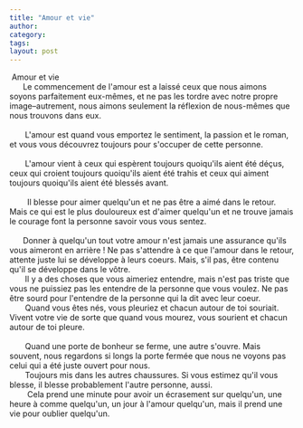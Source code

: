 ```yaml
---
title: "Amour et vie"
author:
category: 
tags: 
layout: post
---
```

<div> Amour et vie </div>

<div>      Le commencement de l'amour est a laissé ceux que nous aimons soyons parfaitement eux-mêmes, et ne pas les tordre avec notre propre image–autrement, nous aimons seulement la réflexion de nous-mêmes que nous trouvons dans eux. </div>

<div>     

<div>       L'amour est quand vous emportez le sentiment, la passion et le roman, et vous vous découvrez toujours pour s'occuper de cette personne. </div>

<div>

<div>        </div>

<div>       L'amour vient à ceux qui espèrent toujours quoiqu'ils aient été déçus, ceux qui croient toujours quoiqu'ils aient été trahis et ceux qui aiment toujours quoiqu'ils aient été blessés avant. </div>

<div>

<div>      </div>

<div>        Il blesse pour aimer quelqu'un et ne pas être a aimé dans le retour. Mais ce qui est le plus douloureux est d'aimer quelqu'un et ne trouve jamais le courage font la personne savoir vous vous sentez. </div>

<div>     </div>

<div>      Donner à quelqu'un tout votre amour n'est jamais une assurance qu'ils vous aimeront en arrière ! Ne pas s'attendre à ce que l'amour dans le retour, attente juste lui se développe à leurs coeurs. Mais, s'il pas, être contenu qu'il se développe dans le vôtre. </div>

<div>       Il y a des choses que vous aimeriez entendre, mais n'est pas triste que vous ne puissiez pas les entendre de la personne que vous voulez. Ne pas être sourd pour l'entendre de la personne qui la dit avec leur coeur. </div>

<div>       Quand vous êtes nés, vous pleuriez et chacun autour de toi souriait. Vivent votre vie de sorte que quand vous mourez, vous sourient et chacun autour de toi pleure.</div>

<div>      </div>

<div>       Quand une porte de bonheur se ferme, une autre s'ouvre. Mais souvent, nous regardons si longs la porte fermée que nous ne voyons pas celui qui a été juste ouvert pour nous. </div>

<div>       Toujours mis dans les autres chaussures. Si vous estimez qu'il vous blesse, il blesse probablement l'autre personne, aussi. </div>

<div>        Cela prend une minute pour avoir un écrasement sur quelqu'un, une heure à comme quelqu'un, un jour à l'amour quelqu'un, mais il prend une vie pour oublier quelqu'un. </div>

</div>

</div>

</div>


